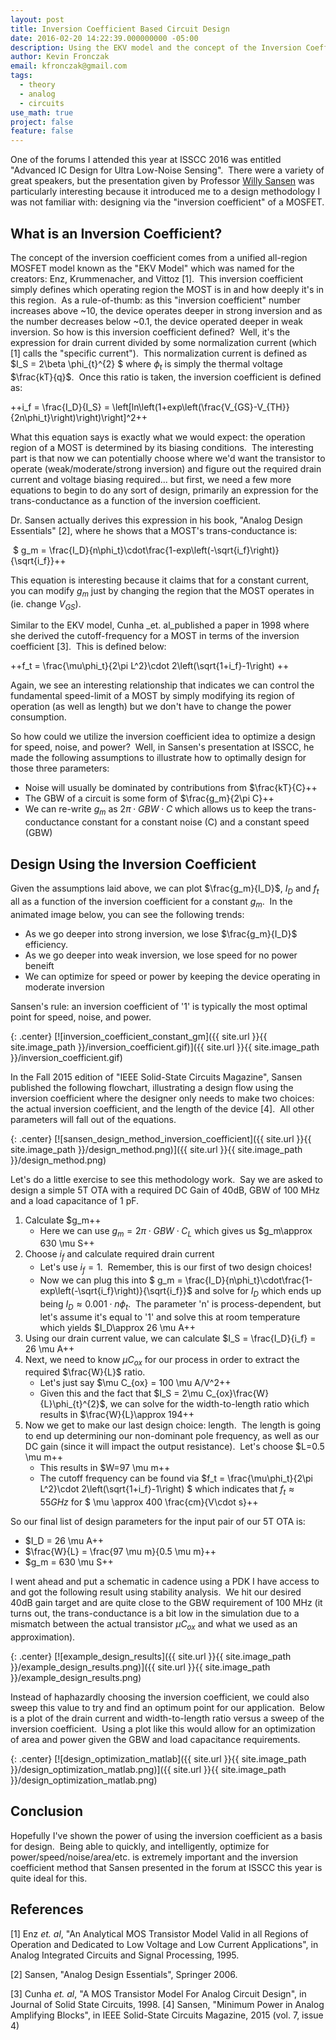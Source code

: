 ```yaml
---
layout: post
title: Inversion Coefficient Based Circuit Design
date: 2016-02-20 14:22:39.000000000 -05:00
description: Using the EKV model and the concept of the Inversion Coefficient for efficient circuit design
author: Kevin Fronczak
email: kfronczak@gmail.com
tags:
  - theory
  - analog
  - circuits
use_math: true
project: false
feature: false
---
```

  One of the forums I attended this year at ISSCC 2016 was entitled "Advanced IC Design for Ultra Low-Noise Sensing".  There were a variety of great speakers, but the presentation given by Professor [Willy Sansen](http://www.esat.kuleuven.be/micas/index.php/people-mainmenu-26/13-people/staff/12-willy-sansen) was particularly interesting because it introduced me to a design methodology I was not familiar with: designing via the "inversion coefficient" of a MOSFET.

## What is an Inversion Coefficient?

The concept of the inversion coefficient comes from a unified all-region MOSFET model known as the "EKV Model" which was named for the creators: Enz, Krummenacher, and Vittoz [1].  This inversion coefficient simply defines which operating region the MOST is in and how deeply it's in this region.  As a rule-of-thumb: as this "inversion coefficient" number increases above ~10, the device operates deeper in strong inversion and as the number decreases below ~0.1, the device operated deeper in weak inversion. So how is this inversion coefficient defined?  Well, it's the expression for drain current divided by some normalization current (which [1] calls the "specific current").  This normalization current is defined as $I_S = 2\beta \phi_{t}^{2} $ where $\phi_t$ is simply the thermal voltage $\frac{kT}{q}$.  Once this ratio is taken, the inversion coefficient is defined as:

++i_f = \frac{I_D}{I_S} = \left[ln\left(1+exp\left(\frac{V_{GS}-V_{TH}}{2n\phi_t}\right)\right)\right]^2++

What this equation says is exactly what we would expect: the operation region of a MOST is determined by its biasing conditions.  The interesting part is that now we can potentially choose where we'd want the transistor to operate (weak/moderate/strong inversion) and figure out the required drain current and voltage biasing required... but first, we need a few more equations to begin to do any sort of design, primarily an expression for the trans-conductance as a function of the inversion coefficient.

Dr. Sansen actually derives this expression in his book, "Analog Design Essentials" [2], where he shows that a MOST's trans-conductance is:

 $ g_m = \frac{I_D}{n\phi_t}\cdot\frac{1-exp\left(-\sqrt{i_f}\right)}{\sqrt{i_f}}++

This equation is interesting because it claims that for a constant current, you can modify $g_m$ just by changing the region that the MOST operates in (ie. change $V_{GS}$).

Similar to the EKV model, Cunha _et. al_published a paper in 1998 where she derived the cutoff-frequency for a MOST in terms of the inversion coefficient [3].  This is defined below:

++f_t = \frac{\mu\phi_t}{2\pi L^2}\cdot 2\left(\sqrt{1+i_f}-1\right) ++

Again, we see an interesting relationship that indicates we can control the fundamental speed-limit of a MOST by simply modifying its region of operation (as well as length) but we don't have to change the power consumption.

So how could we utilize the inversion coefficient idea to optimize a design for speed, noise, and power?  Well, in Sansen's presentation at ISSCC, he made the following assumptions to illustrate how to optimally design for those three parameters:

*   Noise will usually be dominated by contributions from $\frac{kT}{C}++
*   The GBW of a circuit is some form of $\frac{g_m}{2\pi C}++
*   We can re-write $g_m$ as $2\pi\cdot GBW\cdot C$ which allows us to keep the trans-conductance constant for a constant noise (C) and a constant speed (GBW)

## Design Using the Inversion Coefficient

Given the assumptions laid above, we can plot $\frac{g_m}{I_D}$, $I_D$ and $f_t$ all as a function of the inversion coefficient for a constant $g_m$.  In the animated image below, you can see the following trends:

*   As we go deeper into strong inversion, we lose $\frac{g_m}{I_D}$ efficiency.
*   As we go deeper into weak inversion, we lose speed for no power beneift
*   We can optimize for speed or power by keeping the device operating in moderate inversion

Sansen's rule: an inversion coefficient of '1' is typically the most optimal point for speed, noise, and power.

{: .center}
[![inversion_coefficient_constant_gm]({{ site.url }}{{ site.image_path }}/inversion_coefficient.gif)]({{ site.url }}{{ site.image_path }}/inversion_coefficient.gif)

In the Fall 2015 edition of "IEEE Solid-State Circuits Magazine", Sansen published the following flowchart, illustrating a design flow using the inversion coefficient where the designer only needs to make two choices: the actual inversion coefficient, and the length of the device [4].  All other parameters will fall out of the equations.

{: .center}
[![sansen_design_method_inversion_coefficient]({{ site.url }}{{ site.image_path }}/design_method.png)]({{ site.url }}{{ site.image_path }}/design_method.png)

Let's do a little exercise to see this methodology work.  Say we are asked to design a simple 5T OTA with a required DC Gain of 40dB, GBW of 100 MHz and a load capacitance of 1 pF.

1.  Calculate $g_m++
    *   Here we can use $g_m=2\pi\cdot GBW\cdot C_L$ which gives us $g_m\approx 630 \mu S++
2.  Choose $i_f$ and calculate required drain current
    *   Let's use $i_f=1$.  Remember, this is our first of two design choices!
    *   Now we can plug this into $ g_m = \frac{I_D}{n\phi_t}\cdot\frac{1-exp\left(-\sqrt{i_f}\right)}{\sqrt{i_f}}$ and solve for $I_D$ which ends up being $I_D\approx 0.001\cdot n\phi_t$.  The parameter 'n' is process-dependent, but let's assume it's equal to '1' and solve this at room temperature which yields $I_D\approx 26 \mu A++
3.  Using our drain current value, we can calculate $I_S = \frac{I_D}{i_f} = 26 \mu A++
4.  Next, we need to know $\mu C_{ox}$ for our process in order to extract the required $\frac{W}{L}$ ratio.
    *   Let's just say $\mu C_{ox} = 100 \mu A/V^2++
    *   Given this and the fact that $I_S = 2\mu C_{ox}\frac{W}{L}\phi_{t}^{2}$, we can solve for the width-to-length ratio which results in $\frac{W}{L}\approx 194++
5.  Now we get to make our last design choice: length.  The length is going to end up determining our non-dominant pole frequency, as well as our DC gain (since it will impact the output resistance).  Let's choose $L=0.5 \mu m++
    *   This results in $W=97 \mu m++
    *   The cutoff frequency can be found via $f_t = \frac{\mu\phi_t}{2\pi L^2}\cdot 2\left(\sqrt{1+i_f}-1\right) $ which indicates that $f_t \approx 55 GHz$ for $ \mu \approx 400 \frac{cm}{V\cdot s}++

So our final list of design parameters for the input pair of our 5T OTA is:

*   $I_D = 26 \mu A++
*   $\frac{W}{L} = \frac{97 \mu m}{0.5 \mu m}++
*   $g_m = 630 \mu S++

I went ahead and put a schematic in cadence using a PDK I have access to and got the following result using stability analysis.  We hit our desired 40dB gain target and are quite close to the GBW requirement of 100 MHz (it turns out, the trans-conductance is a bit low in the simulation due to a mismatch between the actual transistor $\mu C_{ox}$ and what we used as an approximation).

{: .center}
[![example_design_results]({{ site.url }}{{ site.image_path }}/example_design_results.png)]({{ site.url }}{{ site.image_path }}/example_design_results.png)

Instead of haphazardly choosing the inversion coefficient, we could also sweep this value to try and find an optimum point for our application.  Below is a plot of the drain current and width-to-length ratio versus a sweep of the inversion coefficient.  Using a plot like this would allow for an optimization of area and power given the GBW and load capacitance requirements.

{: .center}
[![design_optimization_matlab]({{ site.url }}{{ site.image_path }}/design_optimization_matlab.png)]({{ site.url }}{{ site.image_path }}/design_optimization_matlab.png)

## Conclusion

Hopefully I've shown the power of using the inversion coefficient as a basis for design.  Being able to quickly, and intelligently, optimize for power/speed/noise/area/etc. is extremely important and the inversion coefficient method that Sansen presented in the forum at ISSCC this year is quite ideal for this.

## References

[1] Enz _et. al_, "An Analytical MOS Transistor Model Valid in all Regions of Operation and Dedicated to Low Voltage and Low Current Applications", in Analog Integrated Circuits and Signal Processing, 1995.

[2] Sansen, "Analog Design Essentials", Springer 2006.

[3] Cunha _et. al_, "A MOS Transistor Model For Analog Circuit Design", in Journal of Solid State Circuits, 1998. [4] Sansen, "Minimum Power in Analog Amplifying Blocks", in IEEE Solid-State Circuits Magazine, 2015 (vol. 7, issue 4)
